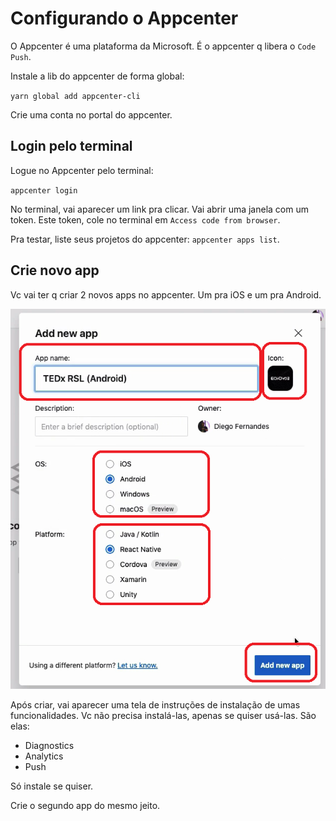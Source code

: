 # Configurando o Appcenter

O Appcenter é uma plataforma da Microsoft. É o appcenter q libera o `Code Push`.

Instale a lib do appcenter de forma global:

`yarn global add appcenter-cli`

Crie uma conta no portal do appcenter.

## Login pelo terminal

Logue no Appcenter pelo terminal:

`appcenter login`

No terminal, vai aparecer um link pra clicar. Vai abrir uma janela com um token. Este token, cole no terminal em `Access code from browser`.

Pra testar, liste seus projetos do appcenter: `appcenter apps list`.

## Crie novo app

Vc vai ter q criar 2 novos apps no appcenter. Um pra iOS e um pra Android.

![fig1](fig1.png)

Após criar, vai aparecer uma tela de instruções de instalação de umas funcionalidades. Vc não precisa instalá-las, apenas se quiser usá-las. São elas:

- Diagnostics
- Analytics
- Push

Só instale se quiser.

Crie o segundo app do mesmo jeito.
